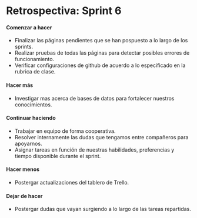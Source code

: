<h1>Retrospectiva: Sprint 6</h1>

<h4>Comenzar a hacer</h4>

- Finalizar las páginas pendientes que se han pospuesto a lo largo de los sprints.
- Realizar pruebas de todas las páginas para detectar posibles errores de funcionamiento.
- Verificar configuraciones de github de acuerdo a lo especificado en la rubrica de clase.

<h4>Hacer más</h4>

- Investigar mas acerca de bases de datos para fortalecer nuestros conocimientos.

<h4>Continuar haciendo</h4>

- Trabajar en equipo de forma cooperativa.
- Resolver internamente las dudas que tengamos entre compañeros para apoyarnos.
- Asignar tareas en función de nuestras habilidades, preferencias y tiempo disponible durante el sprint.

<h4>Hacer menos</h4>

- Postergar actualizaciones del tablero de Trello.

<h4>Dejar de hacer</h4>

- Postergar dudas que vayan surgiendo a lo largo de las tareas repartidas.
